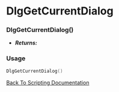# DlgGetCurrentDialog

### DlgGetCurrentDialog()
- ***Returns:*** 

### Usage

```Lua
DlgGetCurrentDialog()
```


[Back To Scripting Documentation](../README.md)
